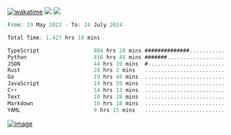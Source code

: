 [![wakatime](https://wakatime.com/badge/user/00eead22-fb14-4dd0-ab8a-3625cafbd50d.svg)](https://wakatime.com/@00eead22-fb14-4dd0-ab8a-3625cafbd50d)
![](https://komarev.com/ghpvc/?username=flatypus)
![](https://pixel.flatypus.me/flatypus?type=tracker)
<!--START_SECTION:waka-->

```rust
From: 19 May 2023 - To: 24 July 2024

Total Time: 1,427 hrs 18 mins

TypeScript                 804 hrs 28 mins ##############...........   56.16 %
Python                     416 hrs 44 mins #######..................   29.09 %
JSON                       44 hrs 19 mins  #........................   03.09 %
Rust                       28 hrs 2 mins   .........................   01.96 %
Go                         19 hrs 44 mins  .........................   01.38 %
JavaScript                 14 hrs 59 mins  .........................   01.05 %
C++                        14 hrs 13 mins  .........................   00.99 %
Text                       10 hrs 28 mins  .........................   00.73 %
Markdown                   10 hrs 18 mins  .........................   00.72 %
YAML                       9 hrs 15 mins   .........................   00.65 %
```

<!--END_SECTION:waka-->
[<img alt="image" src="https://github.com/flatypus/flatypus/assets/68029599/0a302dc1-501c-43a0-ae8d-37ec4817f3bd">](https://flatypus.me)

